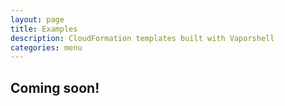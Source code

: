```yaml
---
layout: page
title: Examples
description: CloudFormation templates built with Vaporshell
categories: menu
---
```


## Coming soon!